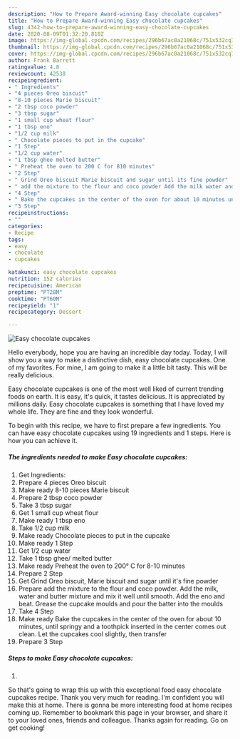```yaml
---
description: "How to Prepare Award-winning Easy chocolate cupcakes"
title: "How to Prepare Award-winning Easy chocolate cupcakes"
slug: 4342-how-to-prepare-award-winning-easy-chocolate-cupcakes
date: 2020-08-09T01:32:20.818Z
image: https://img-global.cpcdn.com/recipes/296b67ac0a21068c/751x532cq70/easy-chocolate-cupcakes-recipe-main-photo.jpg
thumbnail: https://img-global.cpcdn.com/recipes/296b67ac0a21068c/751x532cq70/easy-chocolate-cupcakes-recipe-main-photo.jpg
cover: https://img-global.cpcdn.com/recipes/296b67ac0a21068c/751x532cq70/easy-chocolate-cupcakes-recipe-main-photo.jpg
author: Frank Barrett
ratingvalue: 4.8
reviewcount: 42538
recipeingredient:
- " Ingredients"
- "4 pieces Oreo biscuit"
- "8-10 pieces Marie biscuit"
- "2 tbsp coco powder"
- "3 tbsp sugar"
- "1 small cup wheat flour"
- "1 tbsp eno"
- "1/2 cup milk"
- " Chocolate pieces to put in the cupcake"
- "1 Step"
- "1/2 cup water"
- "1 tbsp ghee melted butter"
- " Preheat the oven to 200 C for 810 minutes"
- "2 Step"
- " Grind Oreo biscuit Marie biscuit and sugar until its fine powder"
- " add the mixture to the flour and coco powder Add the milk water and butter mixture and mix it well until smooth Add the eno and beat Grease the cupcake moulds and pour the batter into the moulds"
- "4 Step"
- " Bake the cupcakes in the center of the oven for about 10 minutes until springy and a toothpick inserted in the center comes out clean Let the cupcakes cool slightly then transfer"
- "3 Step"
recipeinstructions:
- ""
categories:
- Recipe
tags:
- easy
- chocolate
- cupcakes

katakunci: easy chocolate cupcakes 
nutrition: 152 calories
recipecuisine: American
preptime: "PT28M"
cooktime: "PT60M"
recipeyield: "1"
recipecategory: Dessert

---
```



![Easy chocolate cupcakes](https://img-global.cpcdn.com/recipes/296b67ac0a21068c/751x532cq70/easy-chocolate-cupcakes-recipe-main-photo.jpg)

Hello everybody, hope you are having an incredible day today. Today, I will show you a way to make a distinctive dish, easy chocolate cupcakes. One of my favorites. For mine, I am going to make it a little bit tasty. This will be really delicious.



Easy chocolate cupcakes is one of the most well liked of current trending foods on earth. It is easy, it's quick, it tastes delicious. It is appreciated by millions daily. Easy chocolate cupcakes is something that I have loved my whole life. They are fine and they look wonderful.


To begin with this recipe, we have to first prepare a few ingredients. You can have easy chocolate cupcakes using 19 ingredients and 1 steps. Here is how you can achieve it.

<!--inarticleads1-->

##### The ingredients needed to make Easy chocolate cupcakes:

1. Get  Ingredients:
1. Prepare 4 pieces Oreo biscuit
1. Make ready 8-10 pieces Marie biscuit
1. Prepare 2 tbsp coco powder
1. Take 3 tbsp sugar
1. Get 1 small cup wheat flour
1. Make ready 1 tbsp eno
1. Take 1/2 cup milk
1. Make ready  Chocolate pieces to put in the cupcake
1. Make ready 1 Step
1. Get 1/2 cup water
1. Take 1 tbsp ghee/ melted butter
1. Make ready  Preheat the oven to 200° C for 8-10 minutes
1. Prepare 2 Step
1. Get  Grind Oreo biscuit, Marie biscuit and sugar until it&#39;s fine powder
1. Prepare  add the mixture to the flour and coco powder. Add the milk, water and butter mixture and mix it well until smooth. Add the eno and beat. Grease the cupcake moulds and pour the batter into the moulds
1. Take 4 Step
1. Make ready  Bake the cupcakes in the center of the oven for about 10 minutes, until springy and a toothpick inserted in the center comes out clean. Let the cupcakes cool slightly, then transfer
1. Prepare 3 Step




<!--inarticleads2-->

##### Steps to make Easy chocolate cupcakes:

1. 




So that's going to wrap this up with this exceptional food easy chocolate cupcakes recipe. Thank you very much for reading. I'm confident you will make this at home. There is gonna be more interesting food at home recipes coming up. Remember to bookmark this page in your browser, and share it to your loved ones, friends and colleague. Thanks again for reading. Go on get cooking!
